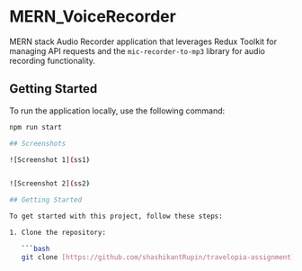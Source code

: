 # MERN_VoiceRecorder

MERN stack Audio Recorder application that leverages Redux Toolkit for managing API requests and the `mic-recorder-to-mp3` library for audio recording functionality.

## Getting Started

To run the application locally, use the following command:

```bash
npm run start

## Screenshots

![Screenshot 1](ss1)


![Screenshot 2](ss2)

## Getting Started

To get started with this project, follow these steps:

1. Clone the repository:

   ```bash
   git clone [https://github.com/shashikantRupin/travelopia-assignment]
